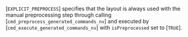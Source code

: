 [`EXPLICIT_PREPROCESS`]
specifies that the layout is always used with the manual preprocessing
step through calling [`cmd_preprocess_generated_commands_nv`] and
executed by [`cmd_execute_generated_commands_nv`] with `isPreprocessed`
set to [`TRUE`].
